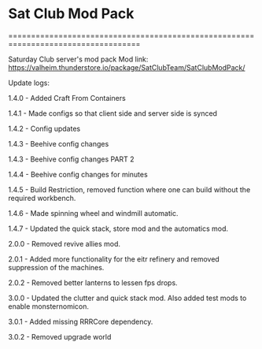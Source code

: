 # Sat Club Mod Pack
===================================================================================

Saturday Club server's mod pack
Mod link: https://valheim.thunderstore.io/package/SatClubTeam/SatClubModPack/

Update logs:

1.4.0 - Added Craft From Containers

1.4.1 - Made configs so that client side and server side is synced

1.4.2 - Config updates

1.4.3 - Beehive config changes

1.4.3 - Beehive config changes PART 2

1.4.4 - Beehive config changes for minutes

1.4.5 - Build Restriction, removed function where one can build without the required workbench.

1.4.6 - Made spinning wheel and windmill automatic.

1.4.7 - Updated the quick stack, store mod and the automatics mod.

2.0.0 - Removed revive allies mod.

2.0.1 - Added more functionality for the eitr refinery and removed suppression of the machines.

2.0.2 - Removed better lanterns to lessen fps drops.

3.0.0 - Updated the clutter and quick stack mod. Also added test mods to enable monsternomicon.

3.0.1 - Added missing RRRCore dependency.

3.0.2 - Removed upgrade world
